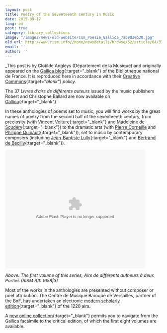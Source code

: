 ```yaml
---
layout: post
title: Poetry of the Seventeenth Century in Music
date: 2015-09-17
lang: en
post: true
category: library_collections
image: "/images/news-old-website/csm_Poesie_Gallica_7ab9d3eb38.jpg"
old_url: http://www.rism.info//home/newsdetails/browse/62/article/64/37-livres-dairs-de-differents-auteurs-digitized-and-free-online-from-gallica.html
email: ''
author: ''
---
```


_This post is by Clotilde Angleys (Département de la Musique) and originally appeared on the [Gallica blog](http://blog.bnf.fr/gallica/index.php/2015/02/06/la-poesie-du-xviieme-siecle-en-musique/){:target="_blank"} of the Bibliotheque national de France. It is reproduced here in accordance with their [Creative Commons](http://blog.bnf.fr/gallica/index.php/credits/){:target="_blank"} policy._

The 37 _Livres d’airs de différents auteurs_ issued by the music publishers Robert and Christophe Ballard are now available on [Gallica](http://gallica.bnf.fr/Search?ArianeWireIndex=index&p=1&lang=FR&q=LivresDAir&x=0&y=0){:target="_blank"}.

In these anthologies of poems set to music, you will find works by the great names of poetry from the second half of the seventeenth century, from preciosity (with [Vincent Voiture](http://gallica.bnf.fr/ark:/12148/bpt6k45000282/f16){:target="_blank"} and [Madeleine de Scudéry](http://gallica.bnf.fr/ark:/12148/bpt6k4500027n/f46){:target="_blank"}) to the dramatic arts (with [Pierre Corneille](http://gallica.bnf.fr/ark:/12148/bpt6k4500029g/f64 "external-link-new-window") and [Philippe Quinault](http://gallica.bnf.fr/ark:/12148/bpt6k4500029g/f38){:target="_blank"}), set to music by contemporary composers (including [Jean-Baptiste Lully](http://gallica.bnf.fr/ark:/12148/bpt6k4500034s/f2){:target="_blank"} and [Bertrand de Bacilly](http://gallica.bnf.fr/ark:/12148/bpt6k4500029g/f12){:target="_blank"}).

<object classid="clsid:D27CDB6E-AE6D-11cf-96B8-444553540000" id="LecteurExportable" width="450" height="381" codebase="http://fpdownload.macromedia.com/get/flashplayer/current/swflash.cab"><param name="movie" value="http://gallica.bnf.fr/flash/LecteurExportable.swf">
<param name="allowScriptAccess" value="always">
<param name="wmode" value="window">
<param name="FlashVars" value="ark=bpt6k45000356&amp;lang=fr&amp;mode=dp&amp;showArrows=1&amp;bgColor=15430428&amp;autoFlip=0&amp;startPage=5&amp;widthWidget=450&amp;heightWidget=381">
<embed src="http://gallica.bnf.fr/flash/LecteurExportable.swf" name="LecteurExportable" width="450" height="381" allowscriptaccess="always" wmode="window" flashvars="ark=bpt6k45000356&amp;lang=fr&amp;mode=dp&amp;showArrows=1&amp;bgColor=15430428&amp;autoFlip=0&amp;startPage=5&amp;widthWidget=450&amp;heightWidget=381" type="application/x-shockwave-flash" pluginspage="http://www.adobe.com/go/getflashplayer"></embed></object>

_Above: The first volume of this series, Airs de différents autheurs à deux Parties (RISM B/I: 1658\|3)_


Most of the works in the anthologies are presented without composer or poet attribution. The Centre de Musique Baroque de Versailles, partner of the BnF, has undertaken an electronic [modern scholarly edition](http://philidor.cmbv.fr/Publications/Partitions-en-ligne/Edition-moderne-des-Livres-d-airs-de-differents-auteurs-LADDA/Liste-des-recueils){:target="_blank"} of the 1220 airs.

A [new online collection](http://gallica.bnf.fr/html/partitions/les-livres-dairs-de-differents-auteurs){:target="_blank"} permits you to navigate from the Gallica facsimile to the critical edition, of which the first eight volumes are available.



